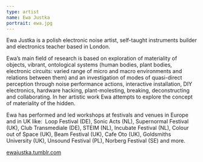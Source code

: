 ```yaml
---
type: artist
name: Ewa Justka
portrait: ewa.jpg
---
```


Ewa Justka is a polish electronic noise artist, self-taught instruments builder and electronics teacher based in London. 

Ewa’s main field of research is based on exploration of materiality of objects, vibrant, ontological systems (human bodies, plant bodies, electronic circuits: varied range of micro and macro environments and relations between them) and an investigation of modes of quasi-direct perception through noise performance actions, interactive installation, DIY electronics, hardware hacking, plant-molesting, breaking, deconstructing and collaborating. In her artistic work Ewa attempts to explore the concept of materiality of the hidden.

Ewa has performed and led workshops at festivals and venues in Europe and in UK like:  Loop Festival (DE), Sonic Acts (NL), Supernormal Festival (UK), Club Transmediale (DE), STEIM (NL), Incubate Festival (NL), Colour out of Space (UK), Beam Festival (UK), Cafe Oto (UK), Goldsmiths University (UK), Unsound Festival (PL), Norberg Festival (SE) and more.

[ewajustka.tumblr.com](http://ewajustka.tumblr.com/)
